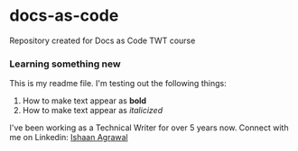 # docs-as-code
Repository created for Docs as Code TWT course

### Learning something new
This is my readme file. I'm testing out the following things:
1. How to make text appear as **bold**
1. How to make text appear as _italicized_

I've been working as a Technical Writer for over 5 years now. Connect with me on Linkedin: [Ishaan Agrawal](https://www.linkedin.com/in/ishaanagrawal91/)
